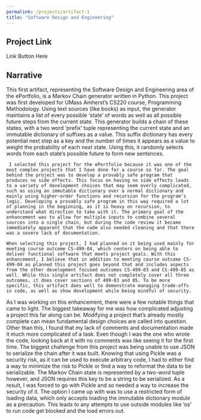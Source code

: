 ```yaml
---
permalink: /projects/artifact-1
title: "Software Design and Engineering"
---
```


## Project Link
Link Button Here

## Narrative

This first artifact, representing the Software Design and Engineering area of the ePortfolio, is a Markov Chain generator written in Python. This project was first developed for UMass Amherst’s CS220 course, Programming Methodology. Using text sources (like books) as input, the generator maintains a list of every possible ‘state’ of words as well as all possible future steps from the current state. This generator builds a chain of these states, with a two word ‘prefix’ tuple representing the current state and an immutable dictionary of suffixes as a value. This suffix dictionary has every potential next step as a key and the number of times it appears as a value to weight the probability of each next state. Using this, it randomly selects words from each state’s possible future to form new sentences.

	 I selected this project for the ePortfolio because it was one of the most complex projects that I have done for a course so far. The goal behind the project was to develop a provably safe program that produces no side effects. This focus on having no side effects leads to a variety of development choices that may seem overly complicated, such as using an immutable dictionary over a normal dictionary and mainly using higher-order functions and recursion for the program’s logic. Developing a provably safe program in this way required a lot of planning in the beginning, as it is heavy on recursion, to understand what direction to take with it. The primary goal of the enhancement was to allow for multiple inputs to combine several sources into a single chain, but during the code review it became immediately apparent that the code also needed cleaning and that there was a severe lack of documentation.
 
	When selecting this project, I had planned on it being used mainly for meeting course outcome CS-499-04, which centers on being able to deliver functional software that meets project goals. With this enhancement, I believe that in addition to meeting course outcome CS-499-04 as planned this project goes beyond that and includes aspects from the other development focused outcomes CS-499-03 and CS-499-05 as well. While this single artifact does not completely cover all three outcomes, it does cover sections of 499-03 and 05. To be more specific, this artifact does well to demonstrate managing trade-offs in code, as well as show development while being mindful of security.

As I was working on this enhancement, there were a few notable things that came to light. The biggest takeaway for me was how complicated adjusting a project this far along can be. Modifying a project that’s already mostly complete can mean fundamental design choices are called into question. Other than this, I found that my lack of comments and documentation made it much more complicated of a task. Even though I was the one who wrote the code, looking back at it with no comments was like seeing it for the first time. The biggest challenge from this project was being unable to use JSON to serialize the chain after it was built. Knowing that using Pickle was a security risk, as it can be used to execute arbitrary code, I had to either find a way to minimize the risk to Pickle or find a way to reformat the data to be serializable. The Markov Chain state is represented by a two-word tuple however, and JSON requires this key to be a string to be serialized. As a result, I was forced to go with Pickle and so needed a way to increase the security of it. The option I came up with was to use a restricted form of loading data, which only accepts loading the immutable dictionary module as a precaution. This leads to any attempts to use outside modules like ‘os’ to run code get blocked and the load errors out. 
